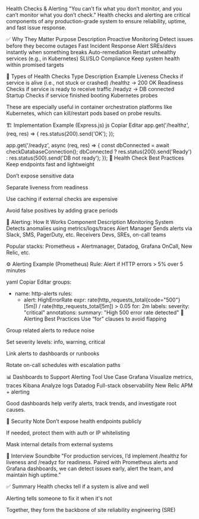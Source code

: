 Health Checks & Alerting
"You can’t fix what you don’t monitor, and you can’t monitor what you don’t check."
Health checks and alerting are critical components of any production-grade system to ensure reliability, uptime, and fast issue response.

✅ Why They Matter
Purpose	Description
Proactive Monitoring	Detect issues before they become outages
Fast Incident Response	Alert SREs/devs instantly when something breaks
Auto-remediation	Restart unhealthy services (e.g., in Kubernetes)
SLI/SLO Compliance	Keep system health within promised targets

🧪 Types of Health Checks
Type	Description	Example
Liveness	Checks if service is alive (i.e., not stuck or crashed)	/healthz → 200 OK
Readiness	Checks if service is ready to receive traffic	/readyz → DB connected
Startup	Checks if service finished booting	Kubernetes probes

These are especially useful in container orchestration platforms like Kubernetes, which can kill/restart pods based on probe results.

🏗️ Implementation Example (Express.js)
js
Copiar
Editar
app.get('/healthz', (req, res) => {
  res.status(200).send('OK');
});

app.get('/readyz', async (req, res) => {
  const dbConnected = await checkDatabaseConnection();
  dbConnected ? res.status(200).send('Ready') : res.status(500).send('DB not ready');
});
🧠 Health Check Best Practices
Keep endpoints fast and lightweight

Don’t expose sensitive data

Separate liveness from readiness

Use caching if external checks are expensive

Avoid false positives by adding grace periods

📢 Alerting: How It Works
Component	Description
Monitoring System	Detects anomalies using metrics/logs/traces
Alert Manager	Sends alerts via Slack, SMS, PagerDuty, etc.
Receivers	Devs, SREs, on-call teams

Popular stacks: Prometheus + Alertmanager, Datadog, Grafana OnCall, New Relic, etc.

⚙️ Alerting Example (Prometheus)
Rule: Alert if HTTP errors > 5% over 5 minutes

yaml
Copiar
Editar
groups:
- name: http-alerts
  rules:
  - alert: HighErrorRate
    expr: rate(http_requests_total{code="500"}[5m]) 
          / rate(http_requests_total[5m]) > 0.05
    for: 2m
    labels:
      severity: "critical"
    annotations:
      summary: "High 500 error rate detected"
🔔 Alerting Best Practices
Use “for” clauses to avoid flapping

Group related alerts to reduce noise

Set severity levels: info, warning, critical

Link alerts to dashboards or runbooks

Rotate on-call schedules with escalation paths

📊 Dashboards to Support Alerting
Tool	Use Case
Grafana	Visualize metrics, traces
Kibana	Analyze logs
Datadog	Full-stack observability
New Relic	APM + alerting

Good dashboards help verify alerts, track trends, and investigate root causes.

🔐 Security Note
Don’t expose health endpoints publicly

If needed, protect them with auth or IP whitelisting

Mask internal details from external systems

💬 Interview Soundbite
"For production services, I’d implement /healthz for liveness and /readyz for readiness. Paired with Prometheus alerts and Grafana dashboards, we can detect issues early, alert the team, and maintain high uptime."

✅ Summary
Health checks tell if a system is alive and well

Alerting tells someone to fix it when it's not

Together, they form the backbone of site reliability engineering (SRE)
